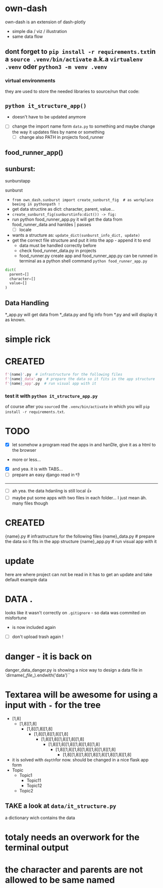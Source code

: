 
# own-dash
own-dash is an extension of dash-plotly

- simple dia / viz / illustration
- same data flow

<!-- ### test it with food_runner_app.py -->
## dont forget to `pip install -r requirements.txt`in a `source .venv/bin/activate` a.k.a `virtualenv .venv` oder `python3 -m venv .venv`
### virtual environments
they are used to  store the needed libraries to source/run that code:
## `python it_structure_app()`
- doesn't have to be updated anymore
- [ ] change the import name form `data.py` to something and maybe change the way it updates files by name or something
    - [ ] change also PATH in projects food_runner

## food_runner_app()



## sunburst:
sunburstapp

sunburst
- `from own_dash.sunburst import create_sunburst_fig  # as workplace beeing in pythonpath !`
 - get data structire as dict: character, parent, value...
- `create_sunburst_fig(sunburstinfo:dict()) -> fig:`
- run python food_runner_app.py it will get the data from food_runner_data and hanldes | passes
    - [ ] locale

- wants a structure as:
`update_dict(sunburst_info_dict, update)`
- get the correct file structure and put it into the app - append it to end
  - data must be handled correctly before
  - check food_runner_data.py in projects
  - food_runner.py create app and food_runner_app.py can be runned in terminal as a python shell command `python food_runner_app.py`

```python
dict(
  parent=[]
  character=[]
  value=[]
)
```

## Data Handling
\*\_app.py will get data from \*\_data.py and fig info from \*.py
and will display it as known.

# simple rick


# CREATED
```python
f'{name}'.py  # infrastructure for the following files
f'{name}_data'.py  # prepare the data so it fits in the app structure
f'{name}_app'.py  # run visual app with it
```
### test it with `python it_structure_app.py`
of course after you `source`d the `.venv/bin/activate` in which you will
`pip install -r requirements.txt`.

# TODO
- [X] let somehow a program read the apps in and hanDle, give it as a html to the browser
- more or less...
- [x] and yea. it is with TABS...
- [ ] prepare an easy django read in :-1:
---

- [ ] ah yea. the data hdanling is still local :+1:
- [ ] maybe put some apps with two files in each folder... I just mean äh. many files though

# CREATED
{name}.py  # infrastructure for the following files
{name}_data.py  # prepare the data so it fits in the app structure
{name}_app.py  # run visual app with it

# update
here are where project can not be read in it has to get an update and take default example data



# DATA .
looks like it wasn't correctly on `.gitignore` - so data was commited on misfortune
- is now included again
- [ ] don't upload trash again !


# danger - it is back on
danger_data_danger.py is showing a nice way to design a data file in
`dirname(\__file__).endwith('data')``


# Textarea will be awesome for using a input with `-` for the tree
- [1,8]
    - [1,8][1,8]
        - [1,8][1,8][1,8]
            - [1,8][1,8][1,8][1,8]
                - [1,8][1,8][1,8][1,8][1,8]
                    - [1,8][1,8][1,8][1,8][1,8][1,8]
                        - [1,8][1,8][1,8][1,8][1,8][1,8][1,8]
                            - [1,8][1,8][1,8][1,8][1,8][1,8][1,8][1,8]
- it is solved with `depth`for now. should be changed in a nice flask app form
- Topic
    - Topic1
        - Topic11
        - Topic12
    - Topic2
## TAKE a look at `data/it_structure.py`
a dictionary wich contains the data

# totaly needs an overwork for the terminal output
# the character and parents are not allowed to be same named
